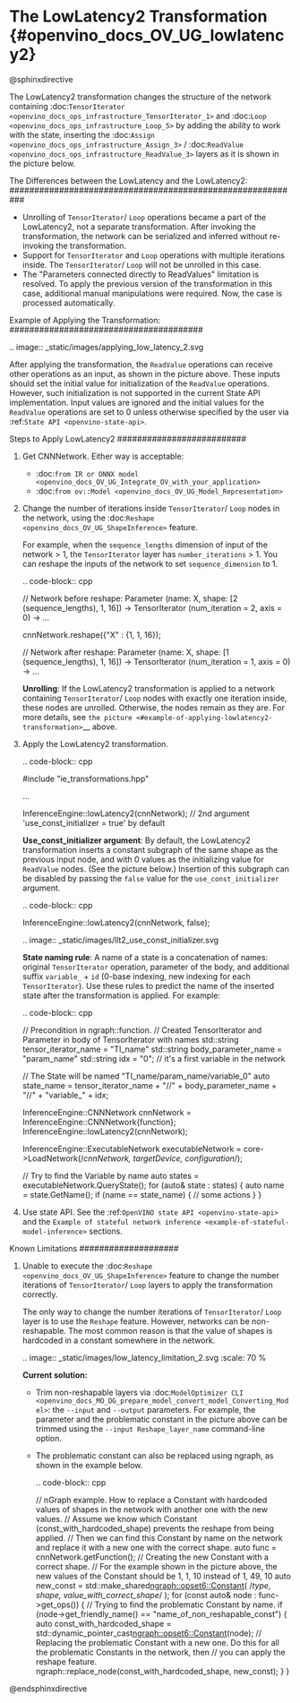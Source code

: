# The LowLatencу2 Transformation {#openvino_docs_OV_UG_lowlatency2}

@sphinxdirective

The LowLatency2 transformation changes the structure of the network containing :doc:`TensorIterator <openvino_docs_ops_infrastructure_TensorIterator_1>` and :doc:`Loop <openvino_docs_ops_infrastructure_Loop_5>` by adding the ability to work with the state, inserting the :doc:`Assign <openvino_docs_ops_infrastructure_Assign_3>` / :doc:`ReadValue <openvino_docs_ops_infrastructure_ReadValue_3>` layers as it is shown in the picture below.

The Differences between the LowLatency and the LowLatency2:
###########################################################

* Unrolling of ``TensorIterator``/ ``Loop`` operations became a part of the LowLatency2, not a separate transformation. After invoking the transformation, the network can be serialized and inferred without re-invoking the transformation.
* Support for ``TensorIterator`` and ``Loop`` operations with multiple iterations inside. The ``TensorIterator``/ ``Loop`` will not be unrolled in this case.
* The "Parameters connected directly to ReadValues" limitation is resolved. To apply the previous version of the transformation in this case, additional manual manipulations were required. Now, the case is processed automatically.

Example of Applying the Transformation:
#######################################

.. image:: _static/images/applying_low_latency_2.svg

After applying the transformation, the ``ReadValue`` operations can receive other operations as an input, as shown in the picture above. These inputs should set the initial value for initialization of the ``ReadValue`` operations. However, such initialization is not supported in the current State API implementation. Input values are ignored and the initial values for the ``ReadValue`` operations are set to 0 unless otherwise specified by the user via :ref:`State API <openvino-state-api>`.

Steps to Apply LowLatency2
##########################

1. Get CNNNetwork. Either way is acceptable:

   * :doc:`from IR or ONNX model <openvino_docs_OV_UG_Integrate_OV_with_your_application>`
   * :doc:`from ov::Model <openvino_docs_OV_UG_Model_Representation>`


2. Change the number of iterations inside ``TensorIterator``/ ``Loop`` nodes in the network, using the :doc:`Reshape <openvino_docs_OV_UG_ShapeInference>` feature.

   For example, when the ``sequence_lengths`` dimension of input of the network > 1, the ``TensorIterator`` layer has ``number_iterations`` > 1. You can reshape the inputs of the network to set ``sequence_dimension`` to 1.

   .. code-block:: cpp

      // Network before reshape: Parameter (name: X, shape: [2 (sequence_lengths), 1, 16]) -> TensorIterator (num_iteration = 2, axis = 0) -> ...

      cnnNetwork.reshape({"X" : {1, 1, 16});

      // Network after reshape: Parameter (name: X, shape: [1 (sequence_lengths), 1, 16]) -> TensorIterator (num_iteration = 1, axis = 0) -> ...


   **Unrolling**: If the LowLatency2 transformation is applied to a network containing ``TensorIterator``/ ``Loop`` nodes with exactly one iteration inside, these nodes are unrolled. Otherwise, the nodes remain as they are. For more details, see `the picture <#example-of-applying-lowlatency2-transformation>`__ above.

3. Apply the LowLatency2 transformation.

   .. code-block:: cpp

      #include "ie_transformations.hpp"

      ...

      InferenceEngine::lowLatency2(cnnNetwork); // 2nd argument 'use_const_initializer = true' by default


   **Use_const_initializer argument**: By default, the LowLatency2 transformation inserts a constant subgraph of the same shape as the previous input node, and with 0 values as the initializing value for ``ReadValue`` nodes. (See the picture below.) Insertion of this subgraph can be disabled by passing the ``false`` value for the ``use_const_initializer`` argument.

   .. code-block:: cpp

      InferenceEngine::lowLatency2(cnnNetwork, false);


   .. image:: _static/images/llt2_use_const_initializer.svg

   **State naming rule**: A name of a state is a concatenation of names: original ``TensorIterator`` operation, parameter of the body, and additional suffix ``variable_`` + ``id`` (0-base indexing, new indexing for each ``TensorIterator``). Use these rules to predict the name of the inserted state after the transformation is applied. For example:

   .. code-block:: cpp

      // Precondition in ngraph::function.
      // Created TensorIterator and Parameter in body of TensorIterator with names
      std::string tensor_iterator_name = "TI_name"
      std::string body_parameter_name = "param_name"
      std::string idx = "0"; // it's a first variable in the network

      // The State will be named "TI_name/param_name/variable_0"
      auto state_name = tensor_iterator_name + "//" + body_parameter_name + "//" + "variable_" + idx;

      InferenceEngine::CNNNetwork cnnNetwork = InferenceEngine::CNNNetwork{function};
      InferenceEngine::lowLatency2(cnnNetwork);

      InferenceEngine::ExecutableNetwork executableNetwork = core->LoadNetwork(/*cnnNetwork, targetDevice, configuration*/);

      // Try to find the Variable by name
      auto states = executableNetwork.QueryState();
      for (auto& state : states) {
         auto name = state.GetName();
         if (name == state_name) {
            // some actions
         }
      }


4. Use state API. See the :ref:`OpenVINO state API <openvino-state-api>` and the `Example of stateful network inference <example-of-stateful-model-inference>` sections.

Known Limitations
####################

1. Unable to execute the :doc:`Reshape <openvino_docs_OV_UG_ShapeInference>` feature to change the number iterations of ``TensorIterator``/ ``Loop`` layers to apply the transformation correctly.

   The only way to change the number iterations of ``TensorIterator``/ ``Loop`` layer is to use the ``Reshape`` feature. However, networks can be non-reshapable. The most common reason is that the value of shapes is hardcoded in a constant somewhere in the network.

   .. image:: _static/images/low_latency_limitation_2.svg
      :scale: 70 %


   **Current solution:**

   * Trim non-reshapable layers via :doc:`ModelOptimizer CLI <openvino_docs_MO_DG_prepare_model_convert_model_Converting_Model>`: the ``--input`` and ``--output`` parameters. For example, the parameter and the problematic constant in the picture above can be trimmed using the ``--input Reshape_layer_name`` command-line option.
   * The problematic constant can also be replaced using ngraph, as shown in the example below.

     .. code-block:: cpp

        // nGraph example. How to replace a Constant with hardcoded values of shapes in the network with another one with the new values.
        // Assume we know which Constant (const_with_hardcoded_shape) prevents the reshape from being applied.
        // Then we can find this Constant by name on the network and replace it with a new one with the correct shape.
        auto func = cnnNetwork.getFunction();
        // Creating the new Constant with a correct shape.
        // For the example shown in the picture above, the new values of the Constant should be 1, 1, 10 instead of 1, 49, 10
        auto new_const = std::make_shared<ngraph::opset6::Constant>( /*type, shape, value_with_correct_shape*/ );
        for (const auto& node : func->get_ops()) {
           // Trying to find the problematic Constant by name.
           if (node->get_friendly_name() == "name_of_non_reshapable_const") {
              auto const_with_hardcoded_shape = std::dynamic_pointer_cast<ngraph::opset6::Constant>(node);
              // Replacing the problematic Constant with a new one. Do this for all the problematic Constants in the network, then 
              // you can apply the reshape feature.
              ngraph::replace_node(const_with_hardcoded_shape, new_const);
           }
        }

@endsphinxdirective
